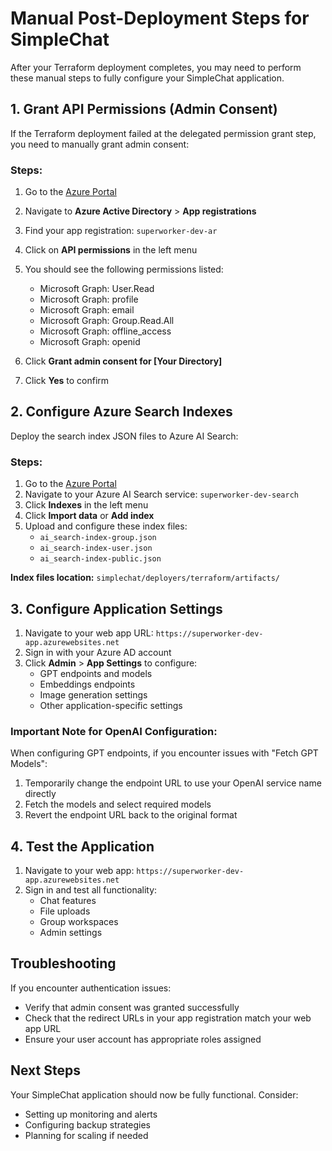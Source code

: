 # Manual Post-Deployment Steps for SimpleChat

After your Terraform deployment completes, you may need to perform these manual steps to fully configure your SimpleChat application.

## 1. Grant API Permissions (Admin Consent)

If the Terraform deployment failed at the delegated permission grant step, you need to manually grant admin consent:

### Steps:
1. Go to the [Azure Portal](https://portal.azure.com)
2. Navigate to **Azure Active Directory** > **App registrations**
3. Find your app registration: `superworker-dev-ar`
4. Click on **API permissions** in the left menu
5. You should see the following permissions listed:
   - Microsoft Graph: User.Read
   - Microsoft Graph: profile 
   - Microsoft Graph: email
   - Microsoft Graph: Group.Read.All
   - Microsoft Graph: offline_access
   - Microsoft Graph: openid

6. Click **Grant admin consent for [Your Directory]**
7. Click **Yes** to confirm

## 2. Configure Azure Search Indexes

Deploy the search index JSON files to Azure AI Search:

### Steps:
1. Go to the [Azure Portal](https://portal.azure.com)
2. Navigate to your Azure AI Search service: `superworker-dev-search`
3. Click **Indexes** in the left menu
4. Click **Import data** or **Add index**
5. Upload and configure these index files:
   - `ai_search-index-group.json`
   - `ai_search-index-user.json`
   - `ai_search-index-public.json`

**Index files location:** `simplechat/deployers/terraform/artifacts/`

## 3. Configure Application Settings

1. Navigate to your web app URL: `https://superworker-dev-app.azurewebsites.net`
2. Sign in with your Azure AD account
3. Click **Admin** > **App Settings** to configure:
   - GPT endpoints and models
   - Embeddings endpoints
   - Image generation settings
   - Other application-specific settings

### Important Note for OpenAI Configuration:
When configuring GPT endpoints, if you encounter issues with "Fetch GPT Models":
1. Temporarily change the endpoint URL to use your OpenAI service name directly
2. Fetch the models and select required models
3. Revert the endpoint URL back to the original format

## 4. Test the Application

1. Navigate to your web app: `https://superworker-dev-app.azurewebsites.net`
2. Sign in and test all functionality:
   - Chat features
   - File uploads
   - Group workspaces
   - Admin settings

## Troubleshooting

If you encounter authentication issues:
- Verify that admin consent was granted successfully
- Check that the redirect URLs in your app registration match your web app URL
- Ensure your user account has appropriate roles assigned

## Next Steps

Your SimpleChat application should now be fully functional. Consider:
- Setting up monitoring and alerts
- Configuring backup strategies
- Planning for scaling if needed

